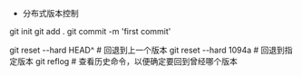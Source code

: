 - 分布式版本控制

git init
git add .
git commit -m 'first commit'

git reset --hard HEAD^  #  回退到上一个版本
git reset --hard 1094a  #  回退到指定版本
git reflog # 查看历史命令，以便确定要回到曾经哪个版本